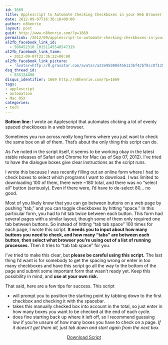 ```yaml
---
id: 1669
title: Applescript to Automate Checking Checkboxes in your Web Browser
date: 2012-09-07T16:36:18+00:00
author: n8henrie
layout: post
guid: http://www.n8henrie.com/?p=1669
permalink: /2012/09/applescript-to-automate-checking-checkboxes-in-your-web-browser/
al2fb_facebook_link_id:
  - 506452318_10151145548547319
al2fb_facebook_link_time:
  - 2012-09-07T22:36:22+00:00
al2fb_facebook_link_picture:
  - 'avatar=http://0.gravatar.com/avatar/a23e95080d456123bf42bf8cc0f13519?s=96&amp;d=wavatar&amp;r=PG'
dsq_thread_id:
  - 835124490
disqus_identifier: 1669 http://n8henrie.com/?p=1669
tags:
- applescript
- automation
- Mac OSX
categories:
- tech
---
```

**Bottom line:** I wrote an Applescript that automates clicking a lot of evenly spaced checkboxes in a web browser.

<!--more-->



Sometimes you run across _really_ long forms where you just want to check the same box on all of them. That’s about the only thing this script can do.

As I’ve noted in the script itself, it seems to be working okay in the latest stable releases of Safari and Chrome for Mac (as of Sep 07, 2012). I’ve tried to have the dialogue boxes give clear instructions as the script runs.

I wrote this because I was recently filling out an online form where I had to check boxes to select which programs I want to download. I was limited to downloading 100 of them, there were ~180 total, and there was no “select all” button (seriously). Even if there were, I’d have to de-select 80… no good.

Most of you likely know that you can go between buttons on a web page by pushing “tab,” and you can toggle checkboxes by hitting “space.” In this particular form, you had to hit tab twice between each button. This form had several pages with a similar layout, though some of them only required one tab between buttons. So instead of hitting “tab tab space” 100 times for each page, I wrote this script. **It needs you to input about how many buttons you need to check, and how many “tabs” are between each button, then select what browser you’re using out of a list of running processes.** Then it tries to “tab tab space” for you.

I’ve tried to make this clear, but **please be careful using this script.** The last thing I’d want is for somebody to get the spacing wrong or enter in too many checkboxes and have this script go all the way to the bottom of the page and submit some important form that wasn’t ready yet. Keep this possibility in mind, and **use at your own risk.**

That said, here are a few tips for success. This script

  * will prompt you to position the starting point by tabbing down to the first checkbox and checking it with the spacebar.
  * takes this manually checked box into account in the total, so just enter in how many boxes you want to be checked at the end of each cycle.
  * does fine starting back up where it left off, so I recommend guessing low if you’re unsure of how many boxes you have to check on a page. _If it doesn’t get them all, just tab down and start again from the next box._

<p align="center">
  <a target="_blank" href="http://cl.ly/3m0N3H3O322a">Download Script</a><br />
</p>
<script src="http://pastebin.com/embed_js.php?i=82YChzFa"></script>
